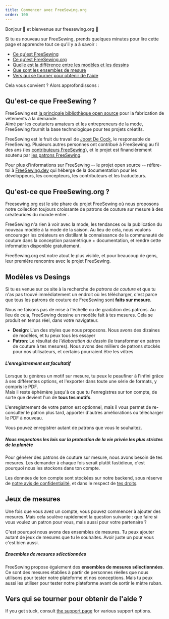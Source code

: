 ```yaml
---
title: Commencer avec FreeSewing.org
order: 100
---
```


Bonjour 👋 et bienvenue sur freesewing.org 🙂

Si tu es nouveau sur FreeSewing, prends quelques minutes pour lire cette page et apprendre tout ce qu'il y a à savoir :

- [Ce qu'est FreeSewing](#what-is-freesewing)
- [Ce qu'est FreeSewing.org](#what-is-freesewingorg)
- [Quelle est la différence entre les modèles et les dessins](#patterns-vs-designs)
- [Que sont les ensembles de mesure](#measurements-sets)
- [Vers qui se tourner pour obtenir de l'aide](#where-to-turn-to-for-help)

Cela vous convient ? Alors approfondissons :

## Qu'est-ce que FreeSewing ?

FreeSewing est [la principale bibliothèque open source](https://github.com/freesewing) pour la fabrication de vêtements à la demande.  
Aimé par les couturiers amateurs et les entrepreneurs de la mode, FreeSewing fournit la base technologique pour tes projets créatifs.

FreeSewing est le fruit du travail de [Joost De Cock](https://github.com/joostdecock), le responsable de FreeSewing. Plusieurs autres personnes ont contribué à FreeSewing au fil des ans (les [contributeurs FreeSewing](/contributors)), et le projet est financièrement soutenu par [les patrons FreeSewing](/patrons).

<Tip>

Pour plus d'informations sur FreeSewing -- le projet open source -- réfère-toi à
[FreeSewing.dev](https://freesewing.dev/) qui héberge de la documentation pour les développeurs, les concepteurs, les contributeurs et les traducteurs.

</Tip>

## Qu'est-ce que FreeSewing.org ?

Freesewing.org est le site phare du projet FreeSewing où nous proposons notre collection toujours croissante de patrons de couture sur mesure à des créateurices du monde entier .

FreeSewing n'a rien à voir avec la mode, les tendances ou la publication du nouveau modèle à la mode de la saison. Au lieu de cela, nous voulons encourager les créateurs en distillant la connaissance de la communauté de couture dans la conception paramétrique + documentation, et rendre cette information disponible gratuitement.

FreeSewing.org est notre atout le plus visible, et pour beaucoup de gens, leur première rencontre avec le projet FreeSewing.

## Modèles vs Desings

Si tu es venue sur ce site à la recherche de _patrons de couture_ et que tu n'as pas trouvé immédiatement un endroit où les télécharger, c'est parce que tous les patrons de couture de FreeSewing sont **faits sur mesure**.

Nous ne faisons pas de mise à l'échelle ou de gradation des patrons. Au lieu de cela, FreeSewing dessine un modèle fait à tes mesures. Cela se produit en temps réel, dans votre navigateur.

- **Design**: L'un des styles que nous proposons. Nous avons des dizaines de modèles, et tu peux tous les essayer
- **Patron**: Le résultat de *l'élaboration du dessin* (le transformer en patron de couture à tes mesures). Nous avons des milliers de patrons stockés pour nos utilisateurs, et certains pourraient être les vôtres

<Tip>

##### L'enregistrement est facultatif

Lorsque tu génères un motif sur mesure, tu peux le peaufiner à l'infini grâce à ses différentes options,
et l'exporter dans toute une série de formats, y compris le PDF.  
Mais il reste éphémère jusqu'à ce que tu l'enregistres sur ton compte, de sorte que
devient l'un de **tous tes motifs**.

L'enregistrement de votre patron est optionnel, mais il vous permet de re-consulter le patron plus tard, apporter d'autres améliorations ou télécharger le PDF à nouveau.

Vous pouvez enregistrer autant de patrons que vous le souhaitez.

</Tip>

<Note>

##### Nous respectons les lois sur la protection de la vie privée les plus strictes de la planète
Pour générer des patrons de couture sur mesure, nous avons besoin de tes mesures.
Les demander à chaque fois serait plutôt fastidieux, c'est pourquoi nous les stockons dans ton compte.

Les données de ton compte sont stockées sur notre backend, sous réserve de [notre avis de confidentialité](/docs/about/privacy),
et dans le respect de [tes droits](docs/about/rights/).

</Note>

## Jeux de mesures

Une fois que vous avez un compte, vous pouvez commencer à ajouter des mesures. Mais cela soulève rapidement la question suivante : que faire si vous voulez un patron pour vous, mais aussi pour votre partenaire ?

C'est pourquoi nous avons des ensembles de mesures. Tu peux ajouter autant de jeux de mesures que tu le souhaites. Avoir juste un pour vous c'est bien aussi.

<Tip>

##### Ensembles de mesures sélectionnées

FreeSewing propose également des **ensembles de mesures sélectionnées**. Ce sont des mesures établies à partir de personnes réelles que nous utilisons pour tester notre plateforme et nos conceptions. Mais tu peux aussi les utiliser pour tester notre plateforme avant de sortir le mètre ruban.

</Tip>

## Vers qui se tourner pour obtenir de l'aide ?

If you get stuck, consult [the support page](/support/) for various support options.


